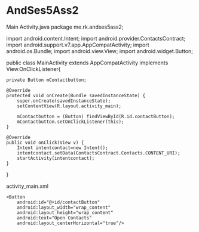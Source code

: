 # AndSes5Ass2

Main Activity.java
package me.rk.andses5ass2;

import android.content.Intent;
import android.provider.ContactsContract;
import android.support.v7.app.AppCompatActivity;
import android.os.Bundle;
import android.view.View;
import android.widget.Button;

public class MainActivity extends AppCompatActivity implements View.OnClickListener{

    private Button mContactbutton;

    @Override
    protected void onCreate(Bundle savedInstanceState) {
        super.onCreate(savedInstanceState);
        setContentView(R.layout.activity_main);

        mContactbutton = (Button) findViewById(R.id.contactButton);
        mContactbutton.setOnClickListener(this);
    }

    @Override
    public void onClick(View v) {
        Intent intentcontact=new Intent();
        intentcontact.setData(ContactsContract.Contacts.CONTENT_URI);
        startActivity(intentcontact);
    }
}


activity_main.xml
<?xml version="1.0" encoding="utf-8"?>
<RelativeLayout xmlns:android="http://schemas.android.com/apk/res/android"
    xmlns:tools="http://schemas.android.com/tools"
    android:layout_width="match_parent"
    android:layout_height="match_parent"
    android:paddingBottom="@dimen/activity_vertical_margin"
    android:paddingLeft="@dimen/activity_horizontal_margin"
    android:paddingRight="@dimen/activity_horizontal_margin"
    android:paddingTop="@dimen/activity_vertical_margin"
    tools:context="me.rk.andses5ass2.MainActivity">

    <Button
        android:id="@+id/contactButton"
        android:layout_width="wrap_content"
        android:layout_height="wrap_content"
        android:text="Open Contacts"
        android:layout_centerHorizontal="true"/>
</RelativeLayout>
